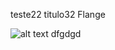 teste22 titulo32
Flange

![alt text]([(https://rishavanand.github.io/static/images/greetings.gif)])
dfgdgd

